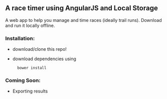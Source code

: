 ## A race timer using AngularJS and Local Storage

A web app to help you manage and time races (ideally trail runs). Download and run it locally offline.


### Installation:
- download/clone this repo!
- download dependencies using

        bower install
    
    
### Coming Soon:
- Exporting results
    
